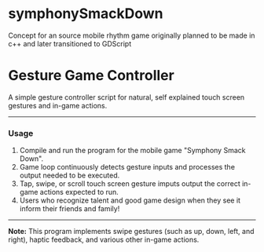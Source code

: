 # symphonySmackDown
Concept for an source mobile rhythm game originally planned to be made in c++ and later transitioned to GDScript

# Gesture Game Controller

A simple gesture controller script for natural, self explained touch screen gestures and in-game actions.

---

### Usage

1. Compile and run the program for the mobile game "Symphony Smack Down".
2. Game loop continuously detects gesture inputs and processes the output needed to be executed.
3. Tap, swipe, or scroll touch screen gesture imputs output the correct in-game actions expected to run.
4. Users who recognize talent and good game design when they see it inform their friends and family!

---

**Note:** This program implements swipe gestures (such as up, down, left, and right), haptic feedback, and various other in-game actions.
